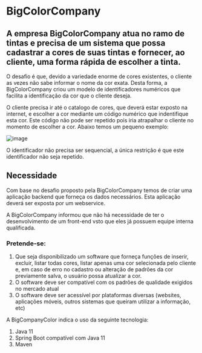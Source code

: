 # BigColorCompany

## A empresa BigColorCompany atua no ramo de tintas e precisa de um sistema que possa cadastrar a cores de suas tintas e fornecer, ao cliente, uma forma rápida de escolher a tinta.

O desafio é que, devido a variedade enorme de cores existentes, o cliente as vezes não sabe informar o nome da cor exata. Desta forma, a BigColorCompany criou um modelo de identificadores numéricos que facilita a identificação da cor que o cliente deseja.

O cliente precisa ir até o catalogo de cores, que deverá estar exposto na internet, e escolher a cor mediante um código numérico que indentifique esta cor.
Este código não pode ser repetido pois iria atrapalhar o cliente no momento de escolher a cor.
Abaixo temos um pequeno exemplo:

![image](https://github.com/marcusmazzo/bigcolorcompany/assets/1068874/96defc0e-3c88-415c-97a7-51d5c32dc6fc)

O identificador não precisa ser sequencial, a única restrição é que este identificador não seja repetido.


## Necessidade

Com base no desafio proposto pela BigColorCompany temos de criar uma aplicação backend que forneça os dados necessários.
Esta aplicação deverá ser exposta por um webservice.

A BigColorCompany informou que não há necessidade de ter o desenvolvimento de um front-end vsto que eles já possuem equipe interna qualificada.

### Pretende-se:

1. Que seja disponibilizado um software que forneça funções de inserir, excluir, listar todas cores, listar apenas uma cor selecionada pelo cliente e, em caso de erro no cadastro ou alteração de padrões da cor previamente salva, o usuário possa atualizar a cor.
2. O software deve ser compatível com os padrões de qualidade exigidos no mercado atual
3. O software deve ser acessível por plataformas diversas (websites, aplicações móveis, outros sistemas que queiram utilizar a informação, etc)

A BigCompanyColor indica o uso da seguinte tecnologia:

1. Java 11
2. Spring Boot compatível com Java 11
3. Maven


   
